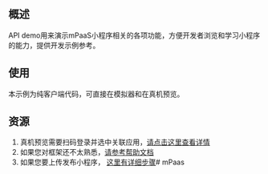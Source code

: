 ## 概述
API demo用来演示mPaaS小程序相关的各项功能，方便开发者浏览和学习小程序的能力，提供开发示例参考。

## 使用
本示例为纯客户端代码，可直接在模拟器和在真机预览。

## 资源
1. 真机预览需要扫码登录并选中关联应用，[请点击这里查看详情](https://docs.alipay.com/mini/ide/overview) 
2. 如果您对框架还不太熟悉，[请参考帮助文档](https://help.aliyun.com/document_detail/67444.html)
3. 如果您要上传发布小程序， [这里有详细步骤](https://docs.alipay.com/mini/developer/getting-started)#   m P a a s  
 